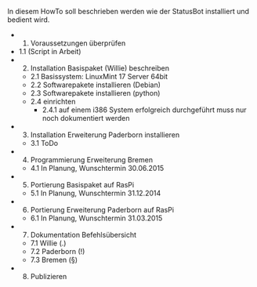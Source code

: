 In diesem HowTo soll beschrieben werden wie der StatusBot installiert und bedient wird.

* 1. Voraussetzungen überprüfen
*   1.1 (Script in Arbeit)
* 2. Installation Basispaket (Willie) beschreiben
  * 2.1 Basissystem: LinuxMint 17 Server 64bit
  * 2.2 Softwarepakete installieren (Debian)
  * 2.3 Softwarepakete installieren (python)
  * 2.4 einrichten
    * 2.4.1 auf einem i386 System erfolgreich durchgeführt muss nur noch dokumentiert werden
* 3. Installation Erweiterung Paderborn installieren
  * 3.1 ToDo
* 4. Programmierung Erweiterung Bremen
  * 4.1 In Planung, Wunschtermin 30.06.2015
* 5. Portierung Basispaket auf RasPi
  * 5.1 In Planung, Wunschtermin 31.12.2014
* 6. Portierung Erweiterung Paderborn auf RasPi
  * 6.1 In Planung, Wunschtermin 31.03.2015
* 7. Dokumentation Befehlsübersicht
  * 7.1 Willie (.)
  * 7.2 Paderborn (!)
  * 7.3 Bremen (§)
* 8.  Publizieren